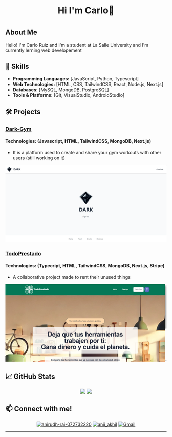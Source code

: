 <h1 align = center> Hi I'm Carlo👋<h1>

## About Me

Hello! I'm Carlo Ruiz and I'm a student at La Salle University and  I'm currently lerning web developement

## 🚀 Skills

- **Programming Languages:** [JavaScript, Python, Typescript]
- **Web Technologies:** [HTML, CSS, TailwindCSS, React, Node.js, Next.js]
- **Databases:** [MySQL, MongoDB, PostgreSQL]
- **Tools & Platforms:** [Git, VisualStudio, AndroidStudio]

## 🛠️ Projects

### [Dark-Gym](https://dark-gym-iz62.vercel.app/)
#### Technologies: (Javascript, HTML, TailwindCSS, MongoDB, Next.js)
- It is a platform used to create and share your gym workouts with other users (still working on it)

![Project 1 Screenshot](/img/Screenshot%202024-12-04%20030127.png)

### [TodoPrestado](https://hacknights2024.vercel.app/)
#### Technologies: (Typecript, HTML, TailwindCSS, MongoDB, Next.js, Stripe)
- A collaborative project made to rent their unused things

![Project 2 Screenshot](img/Screenshot%202024-12-04%20030650.png)

## 📈 GitHub Stats

<div align =center>
    <img src=https://github-readme-stats.vercel.app/api?username=Carlo068&show_icons=true&theme=radical></img>
    <img src=https://github-readme-stats.vercel.app/api/top-langs?username=Carlo068&show_icons=true&theme=radical&layout=compact></img>
</div>

## 📫 Connect with me!

<p align="center">
<a href="https://www.linkedin.com/in/carlo-ruiz-64ab60302/" target="blank"><img align="center" src="https://raw.githubusercontent.com/rahuldkjain/github-profile-readme-generator/master/src/images/icons/Social/linked-in-alt.svg" alt="anirudh-rai-072732220" height="30" width="40" /></a> 
<a href="https://instagram.com/carlo_ru_068" target="blank"><img align="center" src="https://raw.githubusercontent.com/rahuldkjain/github-profile-readme-generator/master/src/images/icons/Social/instagram.svg" alt="anii_akhil" height="30" width="40" /></a>
<a href = "mailto: carlo.ruiz@gmail.com"><img align="center" src="https://seeklogo.com/images/G/gmail-new-2020-logo-32DBE11BB4-seeklogo.com.png" alt="Gmail" width="40" height="30"></a>
</p>

---
